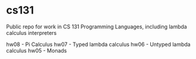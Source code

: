 # cs131
Public repo for work in CS 131 Programming Languages, including lambda calculus interpreters

hw08 - Pi Calculus
hw07 - Typed lambda calculus
hw06 - Untyped lambda calculus
hw05 - Monads
